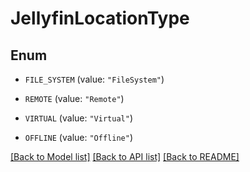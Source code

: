 # JellyfinLocationType

## Enum


* `FILE_SYSTEM` (value: `"FileSystem"`)

* `REMOTE` (value: `"Remote"`)

* `VIRTUAL` (value: `"Virtual"`)

* `OFFLINE` (value: `"Offline"`)


[[Back to Model list]](../README.md#documentation-for-models) [[Back to API list]](../README.md#documentation-for-api-endpoints) [[Back to README]](../README.md)


